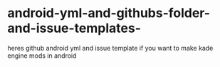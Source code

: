 # android-yml-and-githubs-folder-and-issue-templates-
heres github android yml and issue template if you want to make kade engine mods in android
